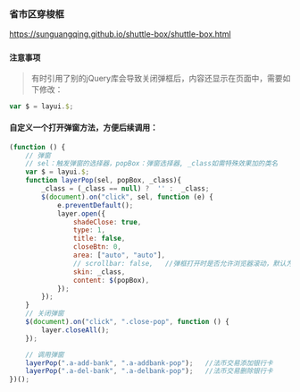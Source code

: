 ### 省市区穿梭框

https://sunguangqing.github.io/shuttle-box/shuttle-box.html


### `注意事项`
> 有时引用了别的jQuery库会导致关闭弹框后，内容还显示在页面中，需要如下修改：
```javascript
var $ = layui.$;
```

#### 自定义一个打开弹窗方法，方便后续调用：
```javascript
(function () {
    // 弹窗
    // sel：触发弹窗的选择器，popBox：弹窗选择器, _class如需特殊效果加的类名
    var $ = layui.$;
    function layerPop(sel, popBox, _class){
        _class = (_class == null) ?  '' :  _class;
        $(document).on("click", sel, function (e) {
            e.preventDefault();
            layer.open({
                shadeClose: true,
                type: 1,
                title: false,
                closeBtn: 0,
                area: ["auto", "auto"],
                // scrollbar: false,   //弹框打开时是否允许浏览器滚动，默认为true 允许滚动
                skin: _class,
                content: $(popBox),
            });
        });
    }
    // 关闭弹窗
    $(document).on("click", ".close-pop", function () {
        layer.closeAll();
    });

    // 调用弹窗
    layerPop(".a-add-bank", ".a-addbank-pop");   //法币交易添加银行卡
    layerPop(".a-del-bank", ".a-delbank-pop");   //法币交易删除银行卡
})();
```
